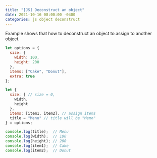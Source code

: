 ```yaml
---
title: "[JS] Deconstruct an object"
date: 2021-10-16 08:00:00 -0400
categories: js object deconstruct
---
```


Example shows that how to deconstruct an object to assign to another object.

```js
let options = {
  size: {
    width: 100,
    height: 200
  },
  items: ["Cake", "Donut"],
  extra: true
};

let {
  size: { // size = 0,
    width,
    height
  },
  items: [item1, item2], // assign items
  title = "Menu" // title will be "Memo"
} = options;

console.log(title);  // Menu
console.log(width);  // 100
console.log(height); // 200
console.log(item1);  // Cake
console.log(item2);  // Donut
```
